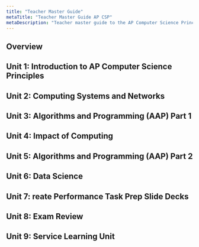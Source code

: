 ```yaml
---
title: "Teacher Master Guide"
metaTitle: "Teacher Master Guide AP CSP"
metaDescription: "Teacher master guide to the AP Computer Science Principles course"
---
```


## Overview

## Unit 1: Introduction to AP Computer Science Principles

## Unit 2: Computing Systems and Networks

## Unit 3: Algorithms and Programming (AAP) Part 1

## Unit 4: Impact of Computing

## Unit 5: Algorithms and Programming (AAP) Part 2

## Unit 6: Data Science

## Unit 7: reate Performance Task Prep Slide Decks

## Unit 8: Exam Review

## Unit 9: Service Learning Unit
